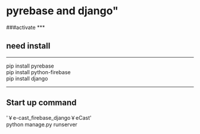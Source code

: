 # pyrebase and django"
###activate ***
## need install

---
pip install pyrebase  
pip install python-firebase  
pip install django  

---
## Start up command
'￥e-cast_firebase_django￥eCast'  
python manage.py runserver  
